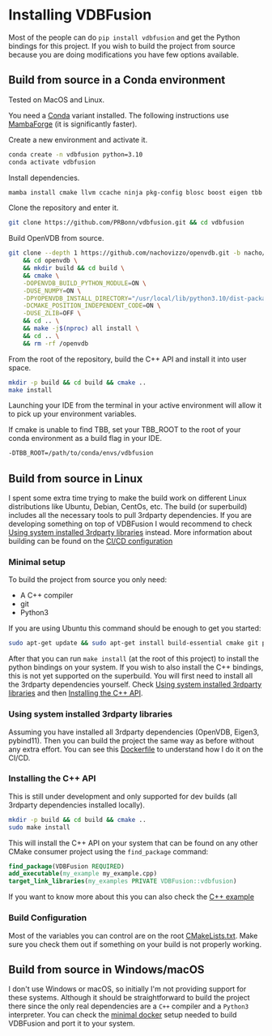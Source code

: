 # Installing VDBFusion

Most of the people can do `pip install vdbfusion` and get the Python bindings for this project. If you wish to build the project from source because you are doing modifications you have few options available.

## Build from source in a Conda environment

Tested on MacOS and Linux.

You need a [Conda](https://docs.conda.io/projects/conda/en/latest/user-guide/install/index.html) variant installed. The following instructions use [MambaForge](https://github.com/conda-forge/miniforge) (it is significantly faster).

Create a new environment and activate it.

```sh
conda create -n vdbfusion python=3.10
conda activate vdbfusion
```

Install dependencies.

```sh
mamba install cmake llvm ccache ninja pkg-config blosc boost eigen tbb tbb-devel pytest numpy black pybind11 twine 
```

Clone the repository and enter it.

```sh
git clone https://github.com/PRBonn/vdbfusion.git && cd vdbfusion
```

Build OpenVDB from source.

```sh
git clone --depth 1 https://github.com/nachovizzo/openvdb.git -b nacho/vdbfusion \
    && cd openvdb \
    && mkdir build && cd build \
    && cmake \
    -DOPENVDB_BUILD_PYTHON_MODULE=ON \
    -DUSE_NUMPY=ON \
    -DPYOPENVDB_INSTALL_DIRECTORY="/usr/local/lib/python3.10/dist-packages" \
    -DCMAKE_POSITION_INDEPENDENT_CODE=ON \
    -DUSE_ZLIB=OFF \
    && cd .. \
    && make -j$(nproc) all install \
    && cd .. \
    && rm -rf /openvdb
```

From the root of the repository, build the C++ API and install it into user space.
```sh
mkdir -p build && cd build && cmake ..
make install
```

Launching your IDE from the terminal in your active environment will allow it to pick up your environment variables.

If cmake is unable to find TBB, set your TBB_ROOT to the root of your conda environment as a build flag in your IDE.

```sh
-DTBB_ROOT=/path/to/conda/envs/vdbfusion
```


## Build from source in Linux

I spent some extra time trying to make the build work on different Linux distributions like Ubuntu, Debian, CentOs, etc. The build (or superbuild) includes all the necessary tools to pull 3rdparty dependencies. If you are developing something on top of VDBFusion I would recommend to check [Using system installed 3rdparty libraries](#using-system-installed-3rdparty-libraries) instead. More information about building can be found on the [CI/CD configuration](./.gitlab-ci.yml)

### Minimal setup

To build the project from source you only need:

- A C++ compiler
- git
- Python3

If you are using Ubuntu this command should be enough to get you started:

```sh
sudo apt-get update && sudo apt-get install build-essential cmake git python3 python3-dev python3-pip
```

After that you can run `make install` (at the root of this project) to install the python bindings on your system. If you wish to also install the C++ bindings, this is not yet supported on the superbuild. You will first need to install all the 3rdparty dependencies yourself. Check [Using system installed 3rdparty libraries](#using-system-installed-3rdparty-libraries) and then [Installing the C++ API](#installing-the-c-api).

### Using system installed 3rdparty libraries

Assuming you have installed all 3rdparty dependencies (OpenVDB, Eigen3, pybind11). Then you can build the project the same way as before without any extra effort. You can see this [Dockerfile](docker/builder/Dockerfile) to understand how I do it on the CI/CD.

### Installing the C++ API

This is still under development and only supported for dev builds (all 3rdparty dependencies installed locally).

```sh
mkdir -p build && cd build && cmake ..
sudo make install
```

This will install the C++ API on your system that can be found on any other CMake consumer project using the `find_package` command:

```cmake
find_package(VDBFusion REQUIRED)
add_executable(my_example my_example.cpp)
target_link_libraries(my_examples PRIVATE VDBFusion::vdbfusion)
```

If you want to know more about this you can also check the [C++ example](examples/cpp/CMakeLists.txt)

### Build Configuration

Most of the variables you can control are on the root [CMakeLists.txt](CMakeLists.txt). Make sure you check them out if something on your build is not properly working.

## Build from source in Windows/macOS

I don't use Windows or macOS, so initially I'm not providing support for these systems. Although it should be straightforward to build the project there since the only real dependencies are a `C++` compiler and a `Python3` interpreter. You can check the [minimal docker](docker/pip/Dockerfile) setup needed to build VDBFusion and port it to your system.
